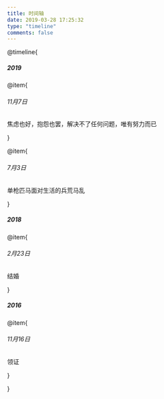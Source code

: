 ```yaml
---
title: 时间轴
date: 2019-03-28 17:25:32
type: "timeline"
comments: false
---
```


@timeline{

##### 2019

@item{
###### 11月7日
焦虑也好，抱怨也罢，解决不了任何问题，唯有努力而已

}

@item{
###### 7月3日
单枪匹马面对生活的兵荒马乱

}

##### 2018
@item{
###### 2月23日
结婚

}
##### 2016
@item{
###### 11月16日
领证

}

}